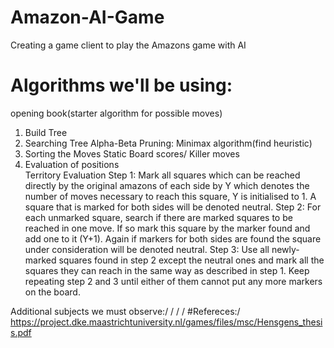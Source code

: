 # Amazon-AI-Game
Creating a game client to play the Amazons game with AI

# Algorithms we'll be using:
opening book(starter algorithm for possible moves)
1. Build Tree
2. Searching Tree 
Alpha-Beta Pruning: Minimax algorithm(find heuristic)
4. Sorting the Moves 
Static Board scores/ Killer moves 
5. Evaluation of positions  
Territory Evaluation
  Step 1: Mark all squares which can be reached directly by the original amazons of each side
by Y which denotes the number of moves necessary to reach this square, Y is initialised
to 1. A square that is marked for both sides will be denoted neutral.
  Step 2: For each unmarked square, search if there are marked squares to be reached in one
move. If so mark this square by the marker found and add one to it (Y+1). Again if
markers for both sides are found the square under consideration will be denoted
neutral. 
  Step 3: Use all newly-marked squares found in step 2 except the neutral ones and mark all the
squares they can reach in the same way as described in step 1. Keep repeating step 2
and 3 until either of them cannot put any more markers on the board. 

Additional subjects we must observe:/
/
/
/
#Refereces:/
https://project.dke.maastrichtuniversity.nl/games/files/msc/Hensgens_thesis.pdf




